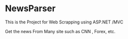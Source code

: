 # NewsParser
This is the Project for Web Scrapping using ASP.NET /MVC


Get the news From Many site such as CNN , Forex, etc.
